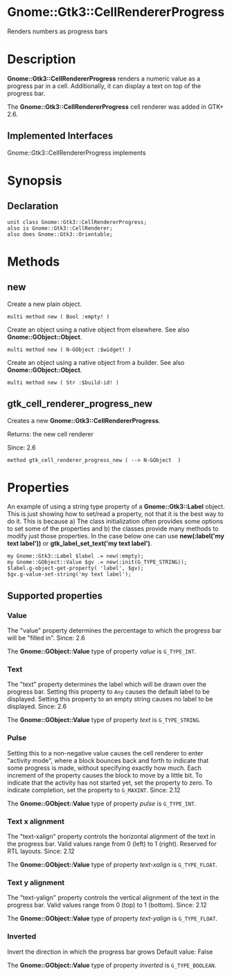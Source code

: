 Gnome::Gtk3::CellRendererProgress
=================================

Renders numbers as progress bars

Description
===========

**Gnome::Gtk3::CellRendererProgress** renders a numeric value as a progress par in a cell. Additionally, it can display a text on top of the progress bar.

The **Gnome::Gtk3::CellRendererProgress** cell renderer was added in GTK+ 2.6.

Implemented Interfaces
----------------------

Gnome::Gtk3::CellRendererProgress implements

Synopsis
========

Declaration
-----------

    unit class Gnome::Gtk3::CellRendererProgress;
    also is Gnome::Gtk3::CellRenderer;
    also does Gnome::Gtk3::Orientable;

Methods
=======

new
---

Create a new plain object.

    multi method new ( Bool :empty! )

Create an object using a native object from elsewhere. See also **Gnome::GObject::Object**.

    multi method new ( N-GObject :$widget! )

Create an object using a native object from a builder. See also **Gnome::GObject::Object**.

    multi method new ( Str :$build-id! )

gtk_cell_renderer_progress_new
------------------------------

Creates a new **Gnome::Gtk3::CellRendererProgress**.

Returns: the new cell renderer

Since: 2.6

    method gtk_cell_renderer_progress_new ( --> N-GObject  )

Properties
==========

An example of using a string type property of a **Gnome::Gtk3::Label** object. This is just showing how to set/read a property, not that it is the best way to do it. This is because a) The class initialization often provides some options to set some of the properties and b) the classes provide many methods to modify just those properties. In the case below one can use **new(:label('my text label'))** or **gtk_label_set_text('my text label')**.

    my Gnome::Gtk3::Label $label .= new(:empty);
    my Gnome::GObject::Value $gv .= new(:init(G_TYPE_STRING));
    $label.g-object-get-property( 'label', $gv);
    $gv.g-value-set-string('my text label');

Supported properties
--------------------

### Value

The "value" property determines the percentage to which the progress bar will be "filled in". Since: 2.6

The **Gnome::GObject::Value** type of property *value* is `G_TYPE_INT`.

### Text

The "text" property determines the label which will be drawn over the progress bar. Setting this property to `Any` causes the default label to be displayed. Setting this property to an empty string causes no label to be displayed. Since: 2.6

The **Gnome::GObject::Value** type of property *text* is `G_TYPE_STRING`.

### Pulse

Setting this to a non-negative value causes the cell renderer to enter "activity mode", where a block bounces back and forth to indicate that some progress is made, without specifying exactly how much. Each increment of the property causes the block to move by a little bit. To indicate that the activity has not started yet, set the property to zero. To indicate completion, set the property to `G_MAXINT`. Since: 2.12

The **Gnome::GObject::Value** type of property *pulse* is `G_TYPE_INT`.

### Text x alignment

The "text-xalign" property controls the horizontal alignment of the text in the progress bar. Valid values range from 0 (left) to 1 (right). Reserved for RTL layouts. Since: 2.12

The **Gnome::GObject::Value** type of property *text-xalign* is `G_TYPE_FLOAT`.

### Text y alignment

The "text-yalign" property controls the vertical alignment of the text in the progress bar. Valid values range from 0 (top) to 1 (bottom). Since: 2.12

The **Gnome::GObject::Value** type of property *text-yalign* is `G_TYPE_FLOAT`.

### Inverted

Invert the direction in which the progress bar grows Default value: False

The **Gnome::GObject::Value** type of property *inverted* is `G_TYPE_BOOLEAN`.

